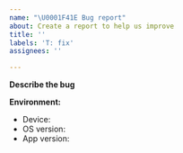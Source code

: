 ```yaml
---
name: "\U0001F41E Bug report"
about: Create a report to help us improve
title: ''
labels: 'T: fix'
assignees: ''

---
```


<!-- Thanks for taking the time to file an issue! -->

**Describe the bug**
<!-- A clear and concise description of what the bug is -->


<!-- If applicable, add screenshots to help explain your problem
**Screenshots**

| Description 1  | Description 2  |
| :------------: | :------------: |
| <screenshot 1> | <screenshot 2> |
-->

**Environment:**
<!-- Please complete the following information: -->
- Device:  <!-- e.g. Samsung Galaxy S8+ -->
- OS version:  <!-- e.g. Android 9.0.0 -->
- App version:  <!-- e.g. 1.0.2 -->
